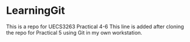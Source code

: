 # LearningGit
This is a repo for UECS3263 Practical 4-6
This line is added after cloning the repo for Practical 5
using Git in my own workstation.